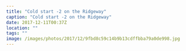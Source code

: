 ```yaml
---
title: "Cold start -2 on the Ridgeway"
caption: "Cold start -2 on the Ridgeway"
date: 2017-12-11T00:37Z
location: ""
tags: ""
image: /images/photos/2017/12/9fbd8c59c14b9b13cdffbba79a0de998.jpg
---
```

